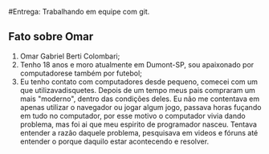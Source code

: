 #Entrega: Trabalhando em equipe com git.

## Fato sobre Omar

1. Omar Gabriel Berti Colombari;
2. Tenho 18 anos e moro atualmente em Dumont-SP, sou apaixonado por computadorese também por futebol;
3. Eu tenho contato com computadores desde pequeno, comecei com um que utilizavadisquetes. Depois de um tempo meus pais compraram um mais "moderno", dentro das condições deles. Eu não me contentava em apenas utilizar o navegador ou jogar algum jogo, passava horas fuçando em tudo no computador, por esse motivo o computador vivia dando problema, mas foi ai que meu espirito de programador nasceu. Tentava entender a razão daquele problema, pesquisava em videos e fóruns até entender o porque daquilo estar acontecendo e resolver.
